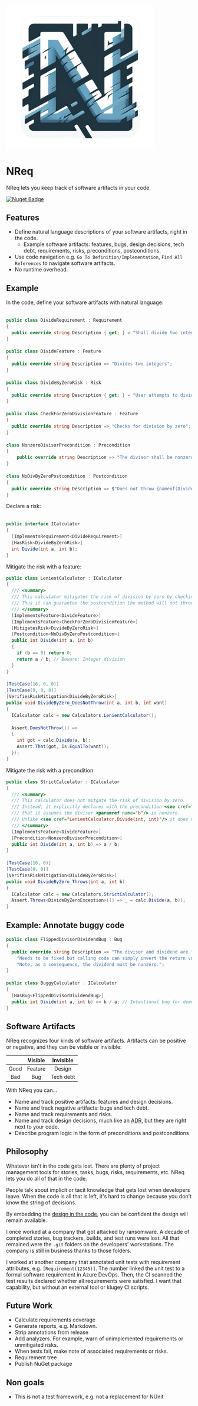 <img src="icon.png" style="width:400px"/>

# NReq

NReq lets you keep track of software artifacts in your code. 

[![Nuget Badge](https://buildstats.info/nuget/nreq)](https://www.nuget.org/packages/nreq)

## Features

- Define natural language descriptions of your software artifacts, right in the code. 
  - Example software artifacts: features, bugs, design decisions, tech debt, requirements, risks, preconditions, postconditions.
- Use code navigation e.g. `Go To Definition/Implementation`, `Find All References` to navigate software artifacts.
- No runtime overhead. 

## Example

In the code, define your software artifacts with natural language:

```csharp

public class DivideRequirement : Requirement
{
  public override string Description { get; } = "Shall divide two integers";
}

public class DivideFeature : Feature
{
  public override string Description => "Divides two integers";
}

public class DivideByZeroRisk : Risk
{
  public override string Description { get; } = "User attempts to divide by zero";
}

public class CheckForZeroDivisionFeature : Feature
{
  public override string Description => "Checks for division by zero";
}

class NonzeroDivisorPrecondition : Precondition
{
    public override string Description => "The divisor shall be nonzero";
}

class NoDivByZeroPostcondition : Postcondition
{
  public override string Description => $"Does not throw {nameof(DivideByZeroException)}";
}

```

Declare a risk:

```csharp

public interface ICalculator
{
  [ImplementsRequirement<DivideRequirement>]
  [HasRisk<DivideByZeroRisk>] 
  int Divide(int a, int b);
}
```

Mitigate the risk with a feature:

```csharp
public class LenientCalculator : ICalculator
{
  /// <summary>
  /// This calculator mitigates the risk of division by zero by checking the divisor.
  /// Thus it can guarantee the postcondition the method will not throw <see cref="DivideByZeroException"/>
  /// </summary>
  [ImplementsFeature<DivideFeature>]
  [ImplementsFeature<CheckForZeroDivisionFeature>]
  [MitigatesRisk<DivideByZeroRisk>]
  [Postcondition<NoDivByZeroPostcondition>]
  public int Divide(int a, int b)
  {
    if (b == 0) return 0;
    return a / b; // Beware: Integer division
  }
}

[TestCase(16, 0, 0)]
[TestCase(0, 0, 0)]
[VerifiesRiskMitigation<DivideByZeroRisk>]
public void DivideByZero_DoesNotThrow(int a, int b, int want)
{
  ICalculator calc = new Calculators.LenientCalculator();

  Assert.DoesNotThrow(() =>
  {
    int got = calc.Divide(a, b);
    Assert.That(got, Is.EqualTo(want));
  });
}
```

Mitigate the risk with a precondition:

```csharp
public class StrictCalculator : ICalculator
{
  /// <summary>
  /// This calculator does not mitgate the risk of division by zero.
  /// Instead, it explicitly declares with the precondition <see cref="NonzeroDivisorPrecondition"/> 
  /// that it assumes the divisor <paramref name="b"/> is nonzero.
  /// Unlike <see cref="LenientCalculator.Divide(int, int)"/> it does not guarantee the postcondition <see cref="NoDivByZeroPostcondition"/>
  /// </summary>
  [ImplementsFeature<DivideFeature>]
  [Precondition<NonzeroDivisorPrecondition>]
  public int Divide(int a, int b) => a / b;
}

[TestCase(16, 0)]
[TestCase(0, 0)]
[VerifiesRiskMitigation<DivideByZeroRisk>]
public void DivideByZero_Throws(int a, int b)
{
  ICalculator calc = new Calculators.StrictCalculator();
  Assert.Throws<DivideByZeroException>(() => _ = calc.Divide(a, b));
}

```

## Example: Annotate buggy code

```csharp
public class FlippedDivisorDividendBug : Bug
{
  public override string Description => "The divisor and dividend are flipped in this implementation. " +
    "Needs to be fixed but calling code can simply invert the return value e.g. 1/x. " +
    "Note, as a consequence, the dividend must be nonzero.";
}

public class BuggyCalculator : ICalculator
{
  [HasBug<FlippedDivisorDividendBug>]
  public int Divide(int a, int b) => b / a; // Intentional bug for demonstration: Divisor and dividend are flipped
}

```

## Software Artifacts

NReq recognizes four kinds of software artifacts. Artifacts can be positive or negative, and they can be visible or invisible:

|      | Visible | Invisible |
|:----:|:-------:|:---------:|
| Good | Feature | Design    |
| Bad  | Bug     | Tech debt |

With NReq you can...

- Name and track positive artifacts: features and design decisions.
- Name and track negative artifacts: bugs and tech debt.
- Name and track requirements and risks.
- Name and track design decisions, much like an [ADR](https://adr.github.io/), but they are right next to your code.
- Describe program logic in the form of preconditions and postconditions

## Philosophy

Whatever isn't in the code gets lost. There are plenty of project management tools for stories, tasks, bugs, risks, requirements, etc. NReq lets you do all of that in the code.

People talk about implicit or tacit knowledge that gets lost when developers leave. When the code is all that is left, it's hard to change because you don't know the string of decisions.

By embedding the [design in the code](https://www.pathsensitive.com/2018/01/the-design-of-software-is-thing-apart.html), you can be confident the design will remain available.

I once worked at a company that got attacked by ransomware. A decade of completed stories, bug trackers, builds, and test runs were lost. All that remained were the `.git` folders on the developers' workstations. The company is still in business thanks to those folders.

I worked at another company that annotated unit tests with requirement attributes, e.g. `[Requirement(12345)]`. The number linked the unit test to a formal software requirement in Azure DevOps. Then, the CI scanned the test results declared whether all requirements were satisfied. I want that capability, but without an external tool or klugey CI scripts. 

## Future Work

- Calculate requirements coverage
- Generate reports, e.g. Markdown.
- Strip annotations from release
- Add analyzers. For example, warn of unimplemented requirements or unmitigated risks.
- When tests fail, make note of associated requirements or risks.
- Requirement tree
- Publish NuGet package
 
## Non goals

- This is not a test framework, e.g. not a replacement for NUnit
